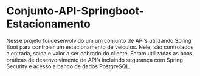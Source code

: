 # Conjunto-API-Springboot-Estacionamento
Nesse projeto foi desenvolvido um um conjunto de API’s utilizando Spring Boot para controlar um estacionamento de veículos. Nele, são controlados a entrada, saída e valor a ser cobrado do cliente. Foram utilizadas as boas práticas de desenvolvimento de API’s incluindo segurança com Spring Security e acesso a banco de dados PostgreSQL.
